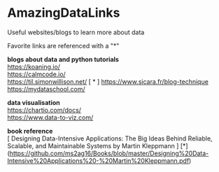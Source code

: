 # AmazingDataLinks
Useful websites/blogs to learn more about data 

Favorite links are referenced with a "*" 

**blogs about data and python tutorials**  
https://koaning.io/   
https://calmcode.io/      
https://til.simonwillison.net/   [ * ] 
https://www.sicara.fr/blog-technique  
https://mydataschool.com/

**data visualisation**   
https://chartio.com/docs/  
https://www.data-to-viz.com/  

**book reference**  
[ Designing Data-Intensive Applications: The Big Ideas Behind Reliable, Scalable, and Maintainable Systems 
by Martin Kleppmann ] [*] (https://github.com/ms2ag16/Books/blob/master/Designing%20Data-Intensive%20Applications%20-%20Martin%20Kleppmann.pdf)
